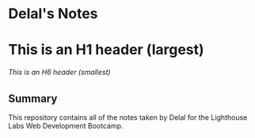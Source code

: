 # Delal's Notes
# This is an H1 header (largest)
###### This is an H6 header (smallest)


## Summary 

This repository contains all of the notes taken by Delal for the Lighthouse Labs Web Development Bootcamp.
